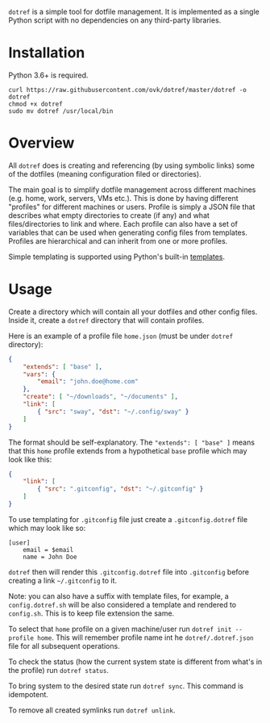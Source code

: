 `dotref` is a simple tool for dotfile management.
It is implemented as a single Python script with no dependencies on any third-party libraries.

# Installation
Python 3.6+ is required.

```
curl https://raw.githubusercontent.com/ovk/dotref/master/dotref -o dotref
chmod +x dotref
sudo mv dotref /usr/local/bin
```

# Overview
All `dotref` does is creating and referencing (by using symbolic links) some of the dotfiles (meaning configuration filed or directories).

The main goal is to simplify dotfile management across different machines (e.g. home, work, servers, VMs etc.).
This is done by having different "profiles" for different machines or users.
Profile is simply a JSON file that describes what empty directories to create (if any) and what files/directories to link and where.
Each profile can also have a set of variables that can be used when generating config files from templates.
Profiles are hierarchical and can inherit from one or more profiles.

Simple templating is supported using Python's built-in [templates](https://docs.python.org/3/library/string.html#template-strings).

# Usage
Create a directory which will contain all your dotfiles and other config files.
Inside it, create a `dotref` directory that will contain profiles.

Here is an example of a profile file `home.json` (must be under `dotref` directory):

```json
{
    "extends": [ "base" ],
    "vars": {
        "email": "john.doe@home.com"
    },
    "create": [ "~/downloads", "~/documents" ],
    "link": [
        { "src": "sway", "dst": "~/.config/sway" }
    ]
}
```

The format should be self-explanatory.
The `"extends": [ "base" ]` means that this `home` profile extends from a hypothetical `base` profile which may look like this:

```json
{
    "link": [
        { "src": ".gitconfig", "dst": "~/.gitconfig" }
    ]
}
```

To use templating for `.gitconfig` file just create a `.gitconfig.dotref` file which may look like so:

```
[user]
	email = $email
	name = John Doe
```

`dotref` then will render this `.gitconfig.dotref` file into `.gitconfig` before creating a link `~/.gitconfig` to it.

Note: you can also have a suffix with template files, for example, a `config.dotref.sh` will be also considered a template and rendered to `config.sh`.
This is to keep file extension the same.

To select that `home` profile on a given machine/user run `dotref init --profile home`.
This will remember profile name int he `dotref/.dotref.json` file for all subsequent operations.

To check the status (how the current system state is different from what's in the profile) run `dotref status`.

To bring system to the desired state run `dotref sync`.
This command is idempotent.

To remove all created symlinks run `dotref unlink`.

